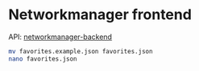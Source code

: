 # Networkmanager frontend

API: [networkmanager-backend](https://github.com/immernowach/networkmanager-backend)

```bash	
mv favorites.example.json favorites.json
nano favorites.json
```
